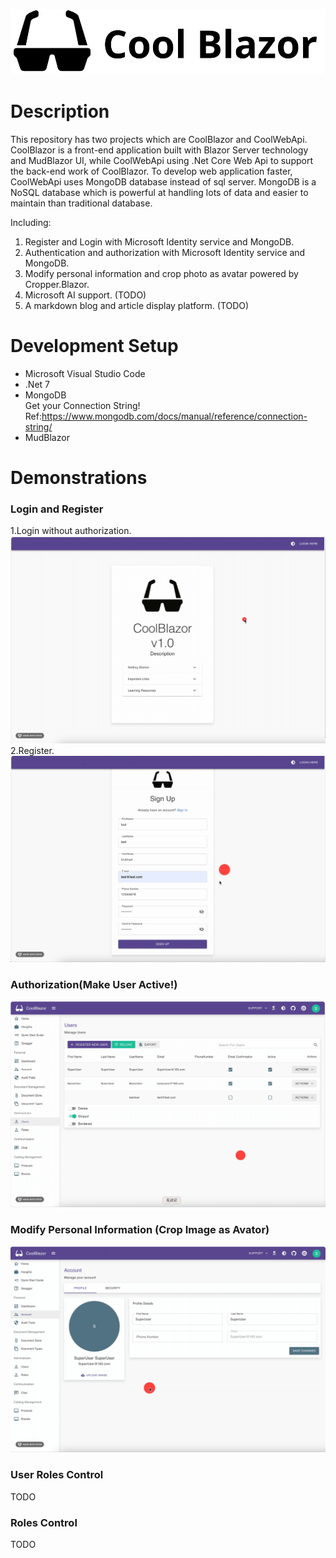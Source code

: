 <p align="center">
   <img src="/CoolBlazor/CoolBlazor/wwwroot/images/Logos/svglogo.svg" alt="CoolBlazor" title="CoolBlazor">
</p>

# Description
This repository has two projects which are CoolBlazor and CoolWebApi. CoolBlazor is a front-end  application built with Blazor Server technology and MudBlazor UI, while CoolWebApi using .Net Core Web Api to support the back-end work of CoolBlazor. To develop web application faster, CoolWebApi uses MongoDB database instead of sql server. MongoDB is a NoSQL database which is powerful at handling lots of data and easier to maintain than traditional database. 

Including:

1. Register and Login with Microsoft Identity service and MongoDB.
2. Authentication and authorization with Microsoft Identity service and MongoDB. 
3. Modify personal information and crop photo as avatar powered by Cropper.Blazor.
4. Microsoft AI support. (TODO)
5. A markdown blog and article display platform. (TODO)

# Development Setup
- Microsoft Visual Studio Code
- .Net 7
- MongoDB<br>
     Get your Connection String! Ref:https://www.mongodb.com/docs/manual/reference/connection-string/
- MudBlazor

# Demonstrations
### Login and Register
1.Login without authorization.
![img](https://github.com/UMkashingHui/CoolBlazor/blob/master/CoolBlazor/CoolBlazor/wwwroot/images/Gifs/Login_NotActive.gif)
2.Register.
![img](https://github.com/UMkashingHui/CoolBlazor/blob/master/CoolBlazor/CoolBlazor/wwwroot/images/Gifs/Register.gif)
### Authorization(Make User Active!)
![img](https://github.com/UMkashingHui/CoolBlazor/blob/master/CoolBlazor/CoolBlazor/wwwroot/images/Gifs/ActivateUser.gif)
### Modify Personal Information (Crop Image as Avator)
![img](https://github.com/UMkashingHui/CoolBlazor/blob/master/CoolBlazor/CoolBlazor/wwwroot/images/Gifs/CropImageAsAvatar.gif)
### User Roles Control
TODO
### Roles Control
TODO
